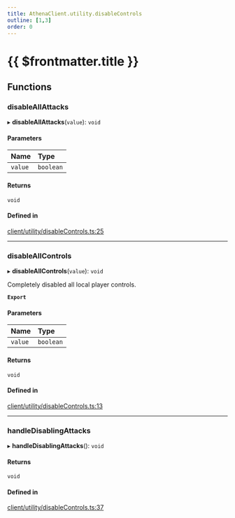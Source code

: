```yaml
---
title: AthenaClient.utility.disableControls
outline: [1,3]
order: 0
---
```


# {{ $frontmatter.title }}


## Functions

### disableAllAttacks

▸ **disableAllAttacks**(`value`): `void`

#### Parameters

| Name | Type |
| :------ | :------ |
| `value` | `boolean` |

#### Returns

`void`

#### Defined in

[client/utility/disableControls.ts:25](https://github.com/Stuyk/altv-athena/blob/ae8402672/src/core/client/utility/disableControls.ts#L25)

___

### disableAllControls

▸ **disableAllControls**(`value`): `void`

Completely disabled all local player controls.

**`Export`**

#### Parameters

| Name | Type |
| :------ | :------ |
| `value` | `boolean` |

#### Returns

`void`

#### Defined in

[client/utility/disableControls.ts:13](https://github.com/Stuyk/altv-athena/blob/ae8402672/src/core/client/utility/disableControls.ts#L13)

___

### handleDisablingAttacks

▸ **handleDisablingAttacks**(): `void`

#### Returns

`void`

#### Defined in

[client/utility/disableControls.ts:37](https://github.com/Stuyk/altv-athena/blob/ae8402672/src/core/client/utility/disableControls.ts#L37)
